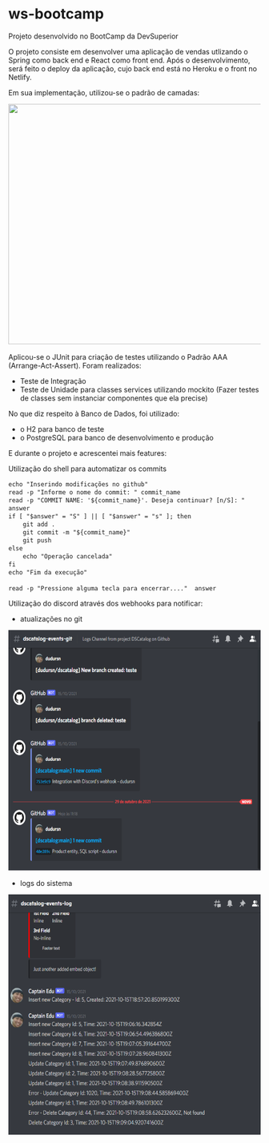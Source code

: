 # ws-bootcamp
Projeto desenvolvido no BootCamp da DevSuperior

O projeto consiste em desenvolver uma aplicação de vendas utlizando o Spring como back end e React como front end. Após o desenvolvimento, será feito o deploy da aplicação, 
cujo back end está no Heroku e o front no Netlify.

Em sua implementação, utilizou-se o padrão de camadas:

<img src="./dscatalog/images/Padrão%20de%20Camadas.png" width="640" height="480"/>

Aplicou-se o JUnit para criação de testes utilizando o Padrão AAA (Arrange-Act-Assert). Foram realizados:
- Teste de Integração
- Teste de Unidade para classes services utilizando mockito (Fazer testes de classes sem instanciar componentes que ela precise)

No que diz respeito à Banco de Dados, foi utilizado:
- o H2 para banco de teste
- o PostgreSQL para banco de desenvolvimento e produção

E durante o projeto e acrescentei mais features:

Utilização do shell para automatizar os commits
```
echo "Inserindo modificações no github"
read -p "Informe o nome do commit: " commit_name
read -p "COMMIT NAME: '${commit_name}'. Deseja continuar? [n/S]: "  answer
if [ "$answer" = "S" ] || [ "$answer" = "s" ]; then
    git add .
    git commit -m "${commit_name}"
    git push
else
    echo "Operação cancelada"
fi  
echo "Fim da execução"

read -p "Pressione alguma tecla para encerrar...."  answer
```

Utilização do discord através dos webhooks para notificar:

- atualizações no git 

<img src="./dscatalog/images/github-notifications-discord.png" width="640" height="480"/>

- logs do sistema

<img src="./dscatalog/images/project-logs-discord.png" width="640" height="480"/>
